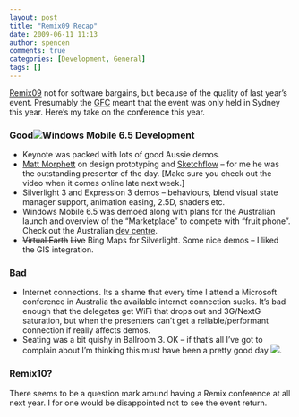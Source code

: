 ```yaml
---
layout: post
title: "Remix09 Recap"
date: 2009-06-11 11:13
author: spencen
comments: true
categories: [Development, General]
tags: []
---
```



[Remix09](http://www.microsoft.com/australia/remix/) not for software bargains, but because of the quality of last year’s event. Presumably the [GFC](http://en.wikipedia.org/wiki/Global_financial_crisis_of_2008) meant that the event was only held in Sydney this year. Here’s my take on the conference this year.
  

### Good![Windows Mobile 6.5 Development](http://blog.spencen.com/images/83489-72989/Windows%20Mobile%206.5%20Development_1.png "Windows Mobile 6.5 Development")

  

*   Keynote was packed with lots of good Aussie demos. 
*   [Matt Morphett](http://mattmorphett.blogspot.com/) on design prototyping and [Sketchflow](http://blogs.msdn.com/somasegar/archive/2009/04/25/prototyping-with-sketchflow.aspx) – for me he was the outstanding presenter of the day. [Make sure you check out the video when it comes online late next week.] 
*   Silverlight 3 and Expression 3 demos – behaviours, blend visual state manager support, animation easing, 2.5D, shaders etc. 
*   Windows Mobile 6.5 was demoed along with plans for the Australian launch and overview of the “Marketplace” to compete with “fruit phone”. Check out the Australian [dev centre](http://www.microsoft.com/windowsmobile/en-au/developer/default.mspx). 
*   <strike>Virtual Earth</strike> <strike>Live</strike> Bing Maps for Silverlight. Some nice demos – I liked the GIS integration.   

### Bad

  

*   Internet connections. Its a shame that every time I attend a Microsoft conference in Australia the available internet connection sucks. It’s bad enough that the delegates get WiFi that drops out and 3G/NextG saturation, but when the presenters can’t get a reliable/performant connection if really affects demos. 
*   Seating was a bit quishy in Ballroom 3. OK – if that’s all I’ve got to complain about I’m thinking this must have been a pretty good day ![](http://blog.spencen.com/emoticons/smile.png).   

### Remix10?

  

There seems to be a question mark around having a Remix conference at all next year. I for one would be disappointed not to see the event return.


